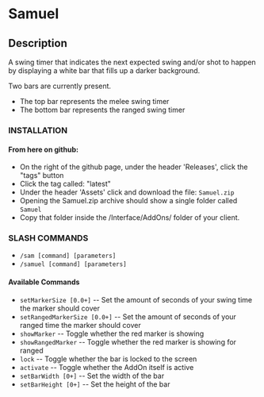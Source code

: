 # Samuel

## Description
A swing timer that indicates the next expected swing and/or shot to happen by displaying a white bar that fills up a darker background.

Two bars are currently present.
 - The top bar represents the melee swing timer
 - The bottom bar represents the ranged swing timer

### INSTALLATION

#### From here on github:
 - On the right of the github page, under the header 'Releases', click the "tags" button
 - Click the tag called: "latest"
 - Under the header 'Assets' click and download the file: `Samuel.zip`
 - Opening the Samuel.zip archive should show a single folder called `Samuel`
 - Copy that folder inside the /Interface/AddOns/ folder of your client.

### SLASH COMMANDS
 - `/sam [command] [parameters]`
 - `/samuel [command] [parameters]`

#### Available Commands
 - `setMarkerSize [0.0+]` -- Set the amount of seconds of your swing time the marker should cover
 - `setRangedMarkerSize [0.0+]` -- Set the amount of seconds of your ranged time the marker should cover
 - `showMarker` -- Toggle whether the red marker is showing
 - `showRangedMarker` -- Toggle whether the red marker is showing for ranged
 - `lock` -- Toggle whether the bar is locked to the screen
 - `activate` -- Toggle whether the AddOn itself is active
 - `setBarWidth [0+]` -- Set the width of the bar
 - `setBarHeight [0+]` -- Set the height of the bar
